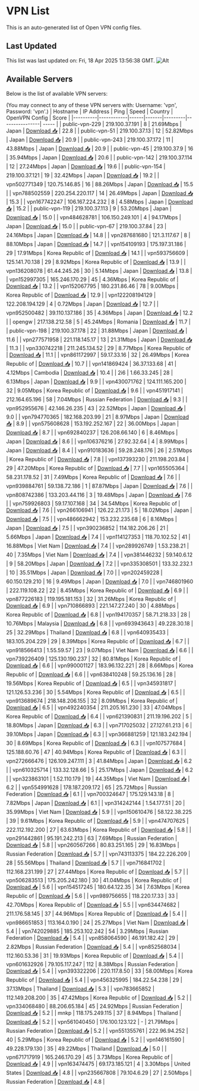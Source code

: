 # VPN List

This is an auto-generated list of Open VPN config files.

## Last Updated

This list was last updated on: Fri, 18 Apr 2025 13:56:38 GMT.
![Alt](https://repobeats.axiom.co/api/embed/186b98318ef1479477931607c1ad7d823f12451f.svg "Repobeats analytics image")

## Available Servers

Below is the list of available VPN servers:

(You may connect to any of these VPN servers with: Username: 'vpn', Password: 'vpn'.)
| Hostname | IP Address | Ping | Speed | Country | OpenVPN Config | Score |
|----------|------------|------|-------|---------|----------------| ----- |
| public-vpn-229 | 219.100.37.191 | 8 | 21.69Mbps | Japan | [Download 📥](./configs/server_0_JP.ovpn) | 22.8 |
| public-vpn-51 | 219.100.37.13 | 12 | 52.82Mbps | Japan | [Download 📥](./configs/server_1_JP.ovpn) | 20.9 |
| public-vpn-243 | 219.100.37.172 | 11 | 43.88Mbps | Japan | [Download 📥](./configs/server_2_JP.ovpn) | 20.9 |
| public-vpn-45 | 219.100.37.9 | 16 | 35.94Mbps | Japan | [Download 📥](./configs/server_3_JP.ovpn) | 20.6 |
| public-vpn-142 | 219.100.37.114 | 12 | 27.24Mbps | Japan | [Download 📥](./configs/server_4_JP.ovpn) | 19.6 |
| public-vpn-154 | 219.100.37.121 | 19 | 32.42Mbps | Japan | [Download 📥](./configs/server_5_JP.ovpn) | 19.2 |
| vpn502771349 | 120.75.146.85 | 16 | 88.26Mbps | Japan | [Download 📥](./configs/server_6_JP.ovpn) | 15.5 |
| vpn788502559 | 220.254.220.117 | 14 | 26.49Mbps | Japan | [Download 📥](./configs/server_7_JP.ovpn) | 15.3 |
| vpn167742247 | 106.167.224.232 | 8 | 4.58Mbps | Japan | [Download 📥](./configs/server_8_JP.ovpn) | 15.2 |
| public-vpn-119 | 219.100.37.113 | 9 | 53.20Mbps | Japan | [Download 📥](./configs/server_9_JP.ovpn) | 15.0 |
| vpn484628781 | 106.150.249.101 | 4 | 94.17Mbps | Japan | [Download 📥](./configs/server_10_JP.ovpn) | 15.0 |
| public-vpn-67 | 219.100.37.84 | 23 | 24.16Mbps | Japan | [Download 📥](./configs/server_11_JP.ovpn) | 14.8 |
| vpn287681680 | 121.3.117.67 | 8 | 88.10Mbps | Japan | [Download 📥](./configs/server_12_JP.ovpn) | 14.7 |
| vpn154109193 | 175.197.31.186 | 29 | 17.91Mbps | Korea Republic of | [Download 📥](./configs/server_13_KR.ovpn) | 14.1 |
| vpn593756609 | 125.141.70.138 | 29 | 8.92Mbps | Korea Republic of | [Download 📥](./configs/server_14_KR.ovpn) | 13.9 |
| vpn136208078 | 61.44.245.26 | 30 | 5.14Mbps | Japan | [Download 📥](./configs/server_15_JP.ovpn) | 13.8 |
| vpn152997305 | 165.246.170.29 | 45 | 4.36Mbps | Korea Republic of | [Download 📥](./configs/server_16_KR.ovpn) | 13.2 |
| vpn152067795 | 180.231.86.46 | 78 | 9.00Mbps | Korea Republic of | [Download 📥](./configs/server_17_KR.ovpn) | 12.9 |
| vpn122208194129 | 122.208.194.129 | 4 | 0.72Mbps | Japan | [Download 📥](./configs/server_18_JP.ovpn) | 12.7 |
| vpn952500482 | 39.110.137.186 | 35 | 4.36Mbps | Japan | [Download 📥](./configs/server_19_JP.ovpn) | 12.2 |
| opengw | 217.138.212.58 | 5 | 45.24Mbps | Romania | [Download 📥](./configs/server_20_RO.ovpn) | 11.7 |
| public-vpn-198 | 219.100.37.178 | 22 | 31.88Mbps | Japan | [Download 📥](./configs/server_21_JP.ovpn) | 11.6 |
| vpn277571958 | 221.118.145.17 | 13 | 21.31Mbps | Japan | [Download 📥](./configs/server_22_JP.ovpn) | 11.3 |
| vpn330742218 | 211.245.134.52 | 29 | 8.77Mbps | Korea Republic of | [Download 📥](./configs/server_23_KR.ovpn) | 11.1 |
| vpn861172997 | 59.17.33.16 | 32 | 26.49Mbps | Korea Republic of | [Download 📥](./configs/server_24_KR.ovpn) | 10.7 |
| vpn141869424 | 36.37.133.68 | 41 | 4.12Mbps | Cambodia | [Download 📥](./configs/server_25_KH.ovpn) | 10.4 |
| 2i6 | 1.66.33.245 | 28 | 6.13Mbps | Japan | [Download 📥](./configs/server_26_JP.ovpn) | 9.9 |
| vpn430071762 | 124.111.165.200 | 32 | 9.05Mbps | Korea Republic of | [Download 📥](./configs/server_27_KR.ovpn) | 9.6 |
| vpn451917141 | 212.164.65.196 | 58 | 7.04Mbps | Russian Federation | [Download 📥](./configs/server_28_RU.ovpn) | 9.3 |
| vpn952955676 | 42.146.26.235 | 43 | 22.52Mbps | Japan | [Download 📥](./configs/server_29_JP.ovpn) | 9.0 |
| vpn794770365 | 182.168.203.99 | 21 | 8.97Mbps | Japan | [Download 📥](./configs/server_30_JP.ovpn) | 8.9 |
| vpn575608628 | 153.192.252.167 | 22 | 36.00Mbps | Japan | [Download 📥](./configs/server_31_JP.ovpn) | 8.7 |
| vpn692840237 | 126.208.66.140 | 6 | 8.46Mbps | Japan | [Download 📥](./configs/server_32_JP.ovpn) | 8.6 |
| vpn106376216 | 27.92.32.64 | 4 | 8.99Mbps | Japan | [Download 📥](./configs/server_33_JP.ovpn) | 8.4 |
| vpn910183636 | 59.28.248.176 | 26 | 2.51Mbps | Korea Republic of | [Download 📥](./configs/server_34_KR.ovpn) | 7.8 |
| vpn137393230 | 211.198.203.84 | 29 | 47.20Mbps | Korea Republic of | [Download 📥](./configs/server_35_KR.ovpn) | 7.7 |
| vpn165505364 | 58.231.178.52 | 31 | 7.49Mbps | Korea Republic of | [Download 📥](./configs/server_36_KR.ovpn) | 7.6 |
| vpn939884761 | 59.138.72.186 | 1 | 87.87Mbps | Japan | [Download 📥](./configs/server_37_JP.ovpn) | 7.6 |
| vpn808742386 | 133.203.44.116 | 3 | 19.48Mbps | Japan | [Download 📥](./configs/server_38_JP.ovpn) | 7.6 |
| vpn759926803 | 59.17.107.168 | 34 | 34.54Mbps | Korea Republic of | [Download 📥](./configs/server_39_KR.ovpn) | 7.6 |
| vpn266106941 | 126.22.21.173 | 5 | 18.02Mbps | Japan | [Download 📥](./configs/server_40_JP.ovpn) | 7.5 |
| vpn486662942 | 153.232.235.68 | 6 | 8.16Mbps | Japan | [Download 📥](./configs/server_41_JP.ovpn) | 7.5 |
| vpn390236852 | 114.182.206.26 | 21 | 5.66Mbps | Japan | [Download 📥](./configs/server_42_JP.ovpn) | 7.4 |
| vpn114127353 | 118.70.102.52 | 41 | 16.88Mbps | Viet Nam | [Download 📥](./configs/server_43_VN.ovpn) | 7.4 |
| vpn289926749 | 1.53.238.21 | 40 | 7.35Mbps | Viet Nam | [Download 📥](./configs/server_44_VN.ovpn) | 7.4 |
| vpn381446232 | 59.140.6.12 | 9 | 58.20Mbps | Japan | [Download 📥](./configs/server_45_JP.ovpn) | 7.2 |
| vpn335308501 | 133.32.232.1 | 10 | 35.51Mbps | Japan | [Download 📥](./configs/server_46_JP.ovpn) | 7.0 |
| vpn202459228 | 60.150.129.210 | 16 | 9.49Mbps | Japan | [Download 📥](./configs/server_47_JP.ovpn) | 7.0 |
| vpn746801960 | 222.119.108.22 | 22 | 8.45Mbps | Korea Republic of | [Download 📥](./configs/server_48_KR.ovpn) | 6.9 |
| vpn877226183 | 119.195.181.153 | 32 | 31.26Mbps | Korea Republic of | [Download 📥](./configs/server_49_KR.ovpn) | 6.9 |
| vpn710866893 | 221.147.27.240 | 30 | 4.88Mbps | Korea Republic of | [Download 📥](./configs/server_50_KR.ovpn) | 6.8 |
| vpn194170357 | 58.71.218.33 | 28 | 10.76Mbps | Malaysia | [Download 📥](./configs/server_51_MY.ovpn) | 6.8 |
| vpn693943643 | 49.228.30.18 | 25 | 32.29Mbps | Thailand | [Download 📥](./configs/server_52_TH.ovpn) | 6.8 |
| vpn640935433 | 183.105.204.229 | 29 | 8.39Mbps | Korea Republic of | [Download 📥](./configs/server_53_KR.ovpn) | 6.7 |
| vpn918566413 | 1.55.59.57 | 23 | 9.07Mbps | Viet Nam | [Download 📥](./configs/server_54_VN.ovpn) | 6.6 |
| vpn739226409 | 125.130.190.237 | 32 | 80.81Mbps | Korea Republic of | [Download 📥](./configs/server_55_KR.ovpn) | 6.6 |
| vpn990001127 | 183.96.132.221 | 28 | 8.66Mbps | Korea Republic of | [Download 📥](./configs/server_56_KR.ovpn) | 6.6 |
| vpn638410248 | 59.25.136.16 | 28 | 19.56Mbps | Korea Republic of | [Download 📥](./configs/server_57_KR.ovpn) | 6.5 |
| vpn345931817 | 121.126.53.236 | 30 | 5.54Mbps | Korea Republic of | [Download 📥](./configs/server_58_KR.ovpn) | 6.5 |
| vpn913689674 | 218.148.206.155 | 32 | 8.09Mbps | Korea Republic of | [Download 📥](./configs/server_59_KR.ovpn) | 6.5 |
| vpn492240354 | 211.205.161.230 | 33 | 47.04Mbps | Korea Republic of | [Download 📥](./configs/server_60_KR.ovpn) | 6.4 |
| vpn621390831 | 211.19.196.202 | 5 | 18.80Mbps | Japan | [Download 📥](./configs/server_61_JP.ovpn) | 6.3 |
| vpn717025032 | 27.127.61.213 | 6 | 39.10Mbps | Japan | [Download 📥](./configs/server_62_JP.ovpn) | 6.3 |
| vpn366881259 | 121.183.242.194 | 30 | 8.69Mbps | Korea Republic of | [Download 📥](./configs/server_63_KR.ovpn) | 6.3 |
| vpn107577684 | 125.188.60.76 | 47 | 40.94Mbps | Korea Republic of | [Download 📥](./configs/server_64_KR.ovpn) | 6.3 |
| vpn272666476 | 126.109.247.111 | 3 | 41.84Mbps | Japan | [Download 📥](./configs/server_65_JP.ovpn) | 6.2 |
| vpn610325714 | 133.32.128.66 | 5 | 25.17Mbps | Japan | [Download 📥](./configs/server_66_JP.ovpn) | 6.2 |
| vpn323863101 | 1.52.110.179 | 19 | 44.35Mbps | Viet Nam | [Download 📥](./configs/server_67_VN.ovpn) | 6.2 |
| vpn554991628 | 178.187.209.172 | 65 | 25.72Mbps | Russian Federation | [Download 📥](./configs/server_68_RU.ovpn) | 6.1 |
| vpn700324647 | 175.129.143.18 | 8 | 7.82Mbps | Japan | [Download 📥](./configs/server_69_JP.ovpn) | 6.1 |
| vpn314242144 | 1.54.177.51 | 20 | 35.99Mbps | Viet Nam | [Download 📥](./configs/server_70_VN.ovpn) | 5.9 |
| vpn150610476 | 58.122.38.225 | 39 | 9.61Mbps | Korea Republic of | [Download 📥](./configs/server_71_KR.ovpn) | 5.9 |
| vpn474707625 | 222.112.192.200 | 27 | 63.63Mbps | Korea Republic of | [Download 📥](./configs/server_72_KR.ovpn) | 5.8 |
| vpn291442861 | 95.191.242.213 | 63 | 7.69Mbps | Russian Federation | [Download 📥](./configs/server_73_RU.ovpn) | 5.8 |
| vpn260567266 | 80.83.251.165 | 29 | 16.83Mbps | Russian Federation | [Download 📥](./configs/server_74_RU.ovpn) | 5.7 |
| vpn743113375 | 184.22.226.209 | 28 | 55.56Mbps | Thailand | [Download 📥](./configs/server_75_TH.ovpn) | 5.7 |
| vpn716841702 | 112.168.231.199 | 27 | 27.44Mbps | Korea Republic of | [Download 📥](./configs/server_76_KR.ovpn) | 5.7 |
| vpn506283513 | 175.205.242.180 | 30 | 41.04Mbps | Korea Republic of | [Download 📥](./configs/server_77_KR.ovpn) | 5.6 |
| vpn154517245 | 180.64.122.35 | 34 | 7.63Mbps | Korea Republic of | [Download 📥](./configs/server_78_KR.ovpn) | 5.6 |
| vpn989756655 | 118.220.17.33 | 33 | 42.70Mbps | Korea Republic of | [Download 📥](./configs/server_79_KR.ovpn) | 5.5 |
| vpn634474682 | 211.176.58.145 | 37 | 44.96Mbps | Korea Republic of | [Download 📥](./configs/server_80_KR.ovpn) | 5.4 |
| vpn986651853 | 113.164.0.190 | 24 | 25.27Mbps | Viet Nam | [Download 📥](./configs/server_81_VN.ovpn) | 5.4 |
| vpn742029885 | 185.253.102.242 | 54 | 3.29Mbps | Russian Federation | [Download 📥](./configs/server_82_RU.ovpn) | 5.4 |
| vpn858064590 | 46.191.182.42 | 29 | 2.82Mbps | Russian Federation | [Download 📥](./configs/server_83_RU.ovpn) | 5.4 |
| vpn852568034 | 112.160.53.36 | 31 | 19.93Mbps | Korea Republic of | [Download 📥](./configs/server_84_KR.ovpn) | 5.4 |
| vpn601632926 | 79.105.117.247 | 112 | 8.38Mbps | Russian Federation | [Download 📥](./configs/server_85_RU.ovpn) | 5.4 |
| vpn393322206 | 220.117.8.50 | 33 | 58.00Mbps | Korea Republic of | [Download 📥](./configs/server_86_KR.ovpn) | 5.4 |
| vpn456325995 | 184.22.54.238 | 29 | 37.13Mbps | Thailand | [Download 📥](./configs/server_87_TH.ovpn) | 5.3 |
| vpn783665852 | 112.149.208.200 | 35 | 47.42Mbps | Korea Republic of | [Download 📥](./configs/server_88_KR.ovpn) | 5.2 |
| vpn334068480 | 88.206.65.184 | 45 | 24.92Mbps | Russian Federation | [Download 📥](./configs/server_89_RU.ovpn) | 5.2 |
| mnkp | 118.175.249.115 | 37 | 8.94Mbps | Thailand | [Download 📥](./configs/server_90_TH.ovpn) | 5.2 |
| vpn561040450 | 176.100.123.122 | - | 21.79Mbps | Russian Federation | [Download 📥](./configs/server_91_RU.ovpn) | 5.2 |
| vpn551355761 | 222.96.94.252 | 40 | 5.29Mbps | Korea Republic of | [Download 📥](./configs/server_92_KR.ovpn) | 5.2 |
| vpn146161590 | 49.228.179.130 | 35 | 49.22Mbps | Thailand | [Download 📥](./configs/server_93_TH.ovpn) | 5.0 |
| vpn671717919 | 165.246.170.29 | 45 | 3.73Mbps | Korea Republic of | [Download 📥](./configs/server_94_KR.ovpn) | 4.9 |
| vpn163474475 | 69.173.185.121 | 4 | 3.30Mbps | United States | [Download 📥](./configs/server_95_US.ovpn) | 4.8 |
| vpn235667808 | 79.104.6.29 | 27 | 2.50Mbps | Russian Federation | [Download 📥](./configs/server_96_RU.ovpn) | 4.8 |
